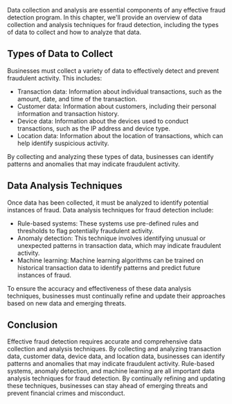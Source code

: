 
Data collection and analysis are essential components of any effective fraud detection program. In this chapter, we'll provide an overview of data collection and analysis techniques for fraud detection, including the types of data to collect and how to analyze that data.

Types of Data to Collect
------------------------

Businesses must collect a variety of data to effectively detect and prevent fraudulent activity. This includes:

* Transaction data: Information about individual transactions, such as the amount, date, and time of the transaction.
* Customer data: Information about customers, including their personal information and transaction history.
* Device data: Information about the devices used to conduct transactions, such as the IP address and device type.
* Location data: Information about the location of transactions, which can help identify suspicious activity.

By collecting and analyzing these types of data, businesses can identify patterns and anomalies that may indicate fraudulent activity.

Data Analysis Techniques
------------------------

Once data has been collected, it must be analyzed to identify potential instances of fraud. Data analysis techniques for fraud detection include:

* Rule-based systems: These systems use pre-defined rules and thresholds to flag potentially fraudulent activity.
* Anomaly detection: This technique involves identifying unusual or unexpected patterns in transaction data, which may indicate fraudulent activity.
* Machine learning: Machine learning algorithms can be trained on historical transaction data to identify patterns and predict future instances of fraud.

To ensure the accuracy and effectiveness of these data analysis techniques, businesses must continually refine and update their approaches based on new data and emerging threats.

Conclusion
----------

Effective fraud detection requires accurate and comprehensive data collection and analysis techniques. By collecting and analyzing transaction data, customer data, device data, and location data, businesses can identify patterns and anomalies that may indicate fraudulent activity. Rule-based systems, anomaly detection, and machine learning are all important data analysis techniques for fraud detection. By continually refining and updating these techniques, businesses can stay ahead of emerging threats and prevent financial crimes and misconduct.

